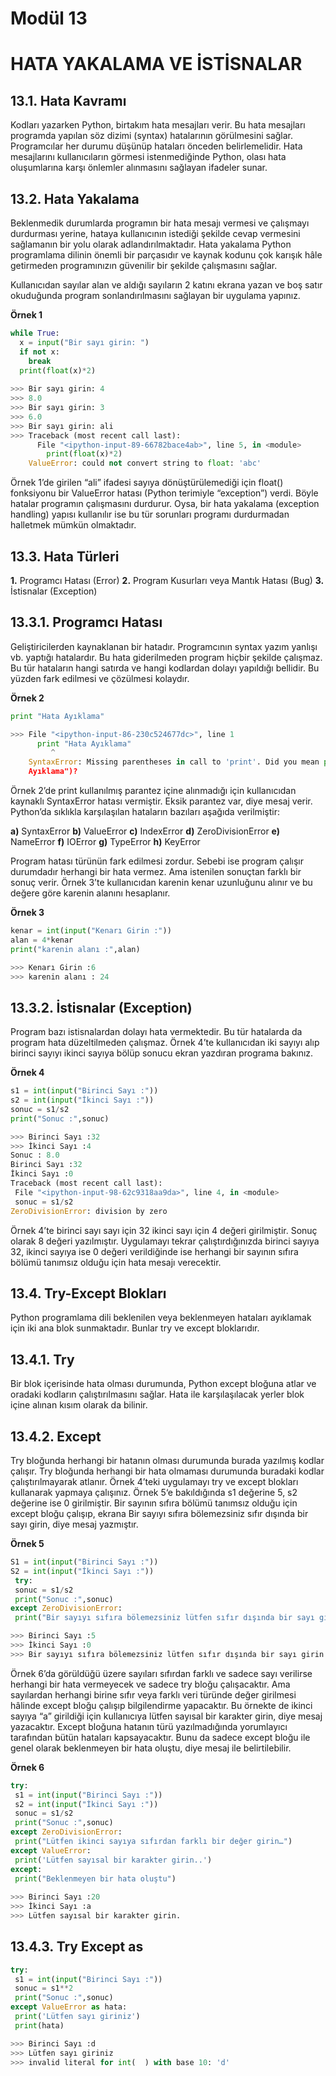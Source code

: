 # Modül 13 
# HATA YAKALAMA VE İSTİSNALAR
## 13.1. Hata Kavramı

Kodları yazarken Python, birtakım hata mesajları verir. Bu hata mesajları programda yapılan söz dizimi
(syntax) hatalarının görülmesini sağlar. Programcılar her durumu düşünüp hataları önceden belirlemelidir. Hata mesajlarını kullanıcıların görmesi istenmediğinde Python, olası hata oluşumlarına karşı önlemler alınmasını sağlayan ifadeler sunar. 

## 13.2. Hata Yakalama
Beklenmedik durumlarda programın bir hata mesajı vermesi ve çalışmayı durdurması yerine, hataya
kullanıcının istediği şekilde cevap vermesini sağlamanın bir yolu olarak adlandırılmaktadır. Hata yakalama Python programlama dilinin önemli bir parçasıdır ve kaynak kodunu çok karışık hâle getirmeden
programınızın güvenilir bir şekilde çalışmasını sağlar.

Kullanıcıdan sayılar alan ve aldığı sayıların 2 katını ekrana yazan ve boş satır okuduğunda program
sonlandırılmasını sağlayan bir uygulama yapınız.


**Örnek 1**
```python
while True:
  x = input("Bir sayı girin: ")
  if not x:
    break
  print(float(x)*2)
  
>>> Bir sayı girin: 4
>>> 8.0
>>> Bir sayı girin: 3
>>> 6.0
>>> Bir sayı girin: ali
>>> Traceback (most recent call last):
      File "<ipython-input-89-66782bace4ab>", line 5, in <module>
        print(float(x)*2)
    ValueError: could not convert string to float: 'abc'
 ```

Örnek 1’de girilen “ali” ifadesi sayıya dönüştürülemediği için float() fonksiyonu bir ValueError hatası (Python terimiyle “exception”) verdi. Böyle hatalar programın çalışmasını durdurur. Oysa, bir hata
yakalama (exception handling) yapısı kullanılır ise bu tür sorunları programı durdurmadan halletmek
mümkün olmaktadır.

## 13.3. Hata Türleri

**1.** Programcı Hatası (Error)
**2.** Program Kusurları veya Mantık Hatası (Bug)
**3.** İstisnalar (Exception)

## 13.3.1. Programcı Hatası

Geliştiricilerden kaynaklanan bir hatadır. Programcının syntax yazım yanlışı vb. yaptığı hatalardır. Bu
hata giderilmeden program hiçbir şekilde çalışmaz. Bu tür hataların hangi satırda ve hangi kodlardan
dolayı yapıldığı bellidir. Bu yüzden fark edilmesi ve çözülmesi kolaydır.

**Örnek 2**

```python
print "Hata Ayıklama"

>>> File "<ipython-input-86-230c524677dc>", line 1
      print "Hata Ayıklama"
         ^
    SyntaxError: Missing parentheses in call to 'print'. Did you mean print("Hata
    Ayıklama")?
```


Örnek 2’de print kullanılmış parantez içine alınmadığı için kullanıcıdan kaynaklı SyntaxError hatası vermiştir. Eksik parantez var, diye mesaj verir.
Python’da sıklıkla karşılaşılan hataların bazıları aşağıda verilmiştir:


**a)** SyntaxError
**b)** ValueError
**c)** IndexError
**d)** ZeroDivisionError
**e)** NameError
**f)** IOError
**g)** TypeError
**h)** KeyError

Program hatası türünün fark edilmesi zordur. Sebebi ise program çalışır durumdadır herhangi bir hata
vermez. Ama istenilen sonuçtan farklı bir sonuç verir. Örnek 3’te kullanıcıdan karenin kenar uzunluğunu
alınır ve bu değere göre karenin alanını hesaplanır.

**Örnek 3**

```python
kenar = int(input("Kenarı Girin :"))
alan = 4*kenar
print("karenin alanı :",alan)

>>> Kenarı Girin :6
>>> karenin alanı : 24
```

## 13.3.2. İstisnalar (Exception)

Program bazı istisnalardan dolayı hata vermektedir. Bu tür hatalarda da program hata düzeltilmeden
çalışmaz. Örnek 4’te kullanıcıdan iki sayıyı alıp birinci sayıyı ikinci sayıya bölüp sonucu ekran yazdıran programa bakınız.

**Örnek 4**
```python
s1 = int(input("Birinci Sayı :"))
s2 = int(input("İkinci Sayı :"))
sonuc = s1/s2
print("Sonuc :",sonuc)

>>> Birinci Sayı :32
>>> İkinci Sayı :4
Sonuc : 8.0
Birinci Sayı :32
İkinci Sayı :0
Traceback (most recent call last):
 File "<ipython-input-98-62c9318aa9da>", line 4, in <module>
 sonuc = s1/s2
ZeroDivisionError: division by zero
```
 
Örnek 4’te birinci sayı sayı için 32 ikinci sayı için 4 değeri girilmiştir. Sonuç olarak 8 değeri yazılmıştır.
Uygulamayı tekrar çalıştırdığınızda birinci sayıya 32, ikinci sayıya ise 0 değeri verildiğinde ise herhangi bir sayının sıfıra bölümü tanımsız olduğu için hata mesajı verecektir.

## 13.4. Try-Except Blokları

Python programlama dili beklenilen veya beklenmeyen hataları ayıklamak için iki ana blok sunmaktadır.
Bunlar try ve except bloklarıdır.

## 13.4.1. Try

Bir blok içerisinde hata olması durumunda, Python except bloğuna atlar ve oradaki kodların çalıştırılmasını sağlar. Hata ile karşılaşılacak yerler blok içine alınan kısım olarak da bilinir.

## 13.4.2. Except

Try bloğunda herhangi bir hatanın olması durumunda burada yazılmış kodlar çalışır. Try bloğunda herhangi bir hata olmaması durumunda buradaki kodlar çalıştırılmayarak atlanır.
Örnek 4’teki uygulamayı try ve except blokları kullanarak yapmaya çalışınız. Örnek 5‘e bakıldığında
s1 değerine 5, s2 değerine ise 0 girilmiştir. Bir sayının sıfıra bölümü tanımsız olduğu için except bloğu çalışıp, ekrana Bir sayıyı sıfıra bölemezsiniz sıfır dışında bir sayı girin, diye mesaj yazmıştır.


**Örnek 5**

```python
S1 = int(input("Birinci Sayı :"))
S2 = int(input("İkinci Sayı :"))
 try:
 sonuc = s1/s2
 print("Sonuc :",sonuc)
except ZeroDivisionError:
 print("Bir sayıyı sıfıra bölemezsiniz lütfen sıfır dışında bir sayı girin")

>>> Birinci Sayı :5
>>> İkinci Sayı :0
>>> Bir sayıyı sıfıra bölemezsiniz lütfen sıfır dışında bir sayı girin
```

Örnek 6’da görüldüğü üzere sayıları sıfırdan farklı ve sadece sayı verilirse herhangi bir hata vermeyecek ve sadece try bloğu çalışacaktır. Ama sayılardan herhangi birine sıfır veya farklı veri türünde değer
girilmesi hâlinde except bloğu çalışıp bilgilendirme yapacaktır. Bu örnekte de ikinci sayıya “a” girildiği
için kullanıcıya lütfen sayısal bir karakter girin, diye mesaj yazacaktır. Except bloğuna hatanın türü yazılmadığında yorumlayıcı tarafından bütün hataları kapsayacaktır. Bunu da sadece except bloğu ile genel
olarak beklenmeyen bir hata oluştu, diye mesaj ile belirtilebilir.

**Örnek 6**

```python
try:
 s1 = int(input("Birinci Sayı :"))
 s2 = int(input("İkinci Sayı :"))
 sonuc = s1/s2
 print("Sonuc :",sonuc)
except ZeroDivisionError:
 print("Lütfen ikinci sayıya sıfırdan farklı bir değer girin…")
except ValueError:
 print('Lütfen sayısal bir karakter girin..')
except:
 print("Beklenmeyen bir hata oluştu")
 
>>> Birinci Sayı :20
>>> İkinci Sayı :a
>>> Lütfen sayısal bir karakter girin.
```

## 13.4.3. Try Except as

```python
try:
 s1 = int(input("Birinci Sayı :"))
 sonuc = s1**2
 print("Sonuc :",sonuc)
except ValueError as hata:
 print('Lütfen sayı giriniz')
 print(hata)

>>> Birinci Sayı :d
>>> Lütfen sayı giriniz
>>> invalid literal for int(  ) with base 10: 'd'
```
 
